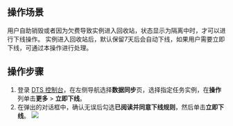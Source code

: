 ## 操作场景

用户自助销毁或者因为欠费导致实例进入回收站，状态显示为隔离中时，才可以进行下线操作。
实例进入回收站后，默认保留7天后会自动下线，如果用户需要立即下线，可通过本操作进行处理。

## 操作步骤

1. 登录 [DTS 控制台](https://console.cloud.tencent.com/dts/migration)，在左侧导航选择**数据同步**页，选择指定任务实例，在**操作**列单击**更多** > **立即下线**。
2. 在弹出的对话框中，确认无误后勾选**已阅读并同意下线规则**，然后单击**立即下线**。
![](https://qcloudimg.tencent-cloud.cn/raw/7de64f431ee9f3f070087cecd222ae93.png)